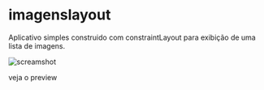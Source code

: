 # imagenslayout

Aplicativo simples construido com constraintLayout para exibição de uma lista de imagens.

![screamshot](/images/img.jpg?raw=true "ScreamShot")

veja o preview